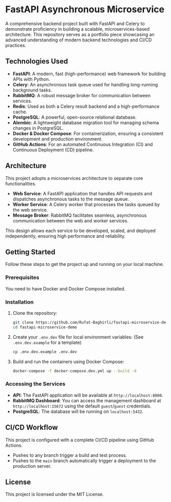 # FastAPI Asynchronous Microservice

A comprehensive backend project built with FastAPI and Celery to demonstrate proficiency in building a scalable, microservices-based architecture. This repository serves as a portfolio piece showcasing an advanced understanding of modern backend technologies and CI/CD practices.

## Technologies Used

* **FastAPI**: A modern, fast (high-performance) web framework for building APIs with Python.
* **Celery**: An asynchronous task queue used for handling long-running background tasks.
* **RabbitMQ**: A robust message broker for communication between services.
* **Redis**: Used as both a Celery result backend and a high-performance cache.
* **PostgreSQL**: A powerful, open-source relational database.
* **Alembic**: A lightweight database migration tool for managing schema changes in PostgreSQL.
* **Docker & Docker Compose**: For containerization, ensuring a consistent development and production environment.
* **GitHub Actions**: For an automated Continuous Integration (CI) and Continuous Deployment (CD) pipeline.

## Architecture

This project adopts a microservices architecture to separate core functionalities.
* **Web Service**: A FastAPI application that handles API requests and dispatches asynchronous tasks to the message queue.
* **Worker Service**: A Celery worker that processes the tasks queued by the web service.
* **Message Broker**: RabbitMQ facilitates seamless, asynchronous communication between the web and worker services.

This design allows each service to be developed, scaled, and deployed independently, ensuring high performance and reliability.

## Getting Started

Follow these steps to get the project up and running on your local machine.

### Prerequisites

You need to have Docker and Docker Compose installed.

### Installation

1.  Clone the repository:
    ```bash
    git clone https://github.com/Rufat-Baghirli/fastapi-microservice-demo.git
    cd fastapi-microservice-demo
    ```

2.  Create your `.env.dev` file for local environment variables:
    (See `.env.dev.example` for a template)
    ```bash
    cp .env.dev.example .env.dev
    ```

3.  Build and run the containers using Docker Compose:
    ```bash
    docker-compose -f docker-compose.dev.yml up --build -d
    ```

### Accessing the Services

* **API**: The FastAPI application will be available at `http://localhost:8000`.
* **RabbitMQ Dashboard**: You can access the management dashboard at `http://localhost:15672` using the default `guest`/`guest` credentials.
* **PostgreSQL**: The database will be running on `localhost:5432`.

## CI/CD Workflow

This project is configured with a complete CI/CD pipeline using GitHub Actions.
* Pushes to any branch trigger a build and test process.
* Pushes to the `main` branch automatically trigger a deployment to the production server.

## License

This project is licensed under the MIT License.